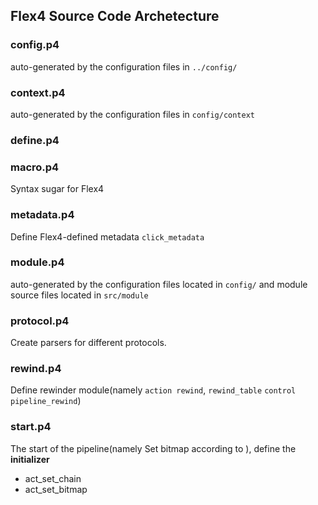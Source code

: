 ## Flex4 Source Code Archetecture


### config.p4
auto-generated by the configuration files in `../config/`

### context.p4
auto-generated by the configuration files in `config/context`
### define.p4


### macro.p4
Syntax sugar for Flex4

### metadata.p4
Define Flex4-defined metadata `click_metadata`

### module.p4
auto-generated by the configuration files located in `config/` and module source files located in `src/module`

### protocol.p4
Create parsers for different protocols.

### rewind.p4
Define rewinder module(namely `action rewind`, `rewind_table` `control pipeline_rewind`)

### start.p4
The start of the pipeline(namely Set bitmap according to ), define the **initializer**

- act_set_chain
- act_set_bitmap